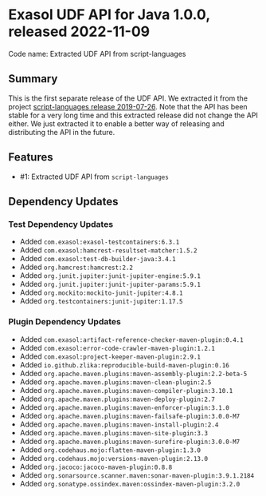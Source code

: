 # Exasol UDF API for Java 1.0.0, released 2022-11-09

Code name: Extracted UDF API from script-languages

## Summary

This is the first separate release of the UDF API. We extracted it from the project [script-languages release 2019-07-26](https://github.com/exasol/script-languages/releases/tag/20190726). Note that the API has been stable for a very long time and this extracted release did not change the API either. We just extracted it to enable a better way of releasing and distributing the API in the future.

## Features

* #1: Extracted UDF API from `script-languages`

## Dependency Updates

### Test Dependency Updates

* Added `com.exasol:exasol-testcontainers:6.3.1`
* Added `com.exasol:hamcrest-resultset-matcher:1.5.2`
* Added `com.exasol:test-db-builder-java:3.4.1`
* Added `org.hamcrest:hamcrest:2.2`
* Added `org.junit.jupiter:junit-jupiter-engine:5.9.1`
* Added `org.junit.jupiter:junit-jupiter-params:5.9.1`
* Added `org.mockito:mockito-junit-jupiter:4.8.1`
* Added `org.testcontainers:junit-jupiter:1.17.5`

### Plugin Dependency Updates

* Added `com.exasol:artifact-reference-checker-maven-plugin:0.4.1`
* Added `com.exasol:error-code-crawler-maven-plugin:1.2.1`
* Added `com.exasol:project-keeper-maven-plugin:2.9.1`
* Added `io.github.zlika:reproducible-build-maven-plugin:0.16`
* Added `org.apache.maven.plugins:maven-assembly-plugin:2.2-beta-5`
* Added `org.apache.maven.plugins:maven-clean-plugin:2.5`
* Added `org.apache.maven.plugins:maven-compiler-plugin:3.10.1`
* Added `org.apache.maven.plugins:maven-deploy-plugin:2.7`
* Added `org.apache.maven.plugins:maven-enforcer-plugin:3.1.0`
* Added `org.apache.maven.plugins:maven-failsafe-plugin:3.0.0-M7`
* Added `org.apache.maven.plugins:maven-install-plugin:2.4`
* Added `org.apache.maven.plugins:maven-site-plugin:3.3`
* Added `org.apache.maven.plugins:maven-surefire-plugin:3.0.0-M7`
* Added `org.codehaus.mojo:flatten-maven-plugin:1.3.0`
* Added `org.codehaus.mojo:versions-maven-plugin:2.13.0`
* Added `org.jacoco:jacoco-maven-plugin:0.8.8`
* Added `org.sonarsource.scanner.maven:sonar-maven-plugin:3.9.1.2184`
* Added `org.sonatype.ossindex.maven:ossindex-maven-plugin:3.2.0`
